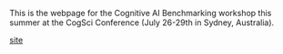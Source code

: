 This is the webpage for the Cognitive AI Benchmarking workshop this summer at the CogSci Conference (July 26-29th in Sydney, Australia).

[site](https://XXX)
